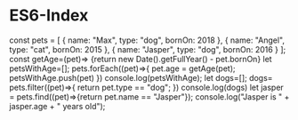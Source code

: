 # ES6-Index
 const pets = [     { name: "Max", type: "dog", bornOn: 2018 },     { name: "Angel", type: "cat", bornOn: 2015 },     { name: "Jasper", type: "dog", bornOn: 2016 }   ];      const getAge=(pet)=> {return new Date().getFullYear() - pet.bornOn}    let petsWithAge=[];  pets.forEach((pet)=>{      pet.age = getAge(pet);      petsWithAge.push(pet)  }) console.log(petsWithAge); let dogs=[]; dogs= pets.filter((pet)=>{         return pet.type == "dog"; }) console.log(dogs)    let jasper = pets.find((pet)=>{return pet.name == "Jasper"});    console.log("Jasper is " + jasper.age + " years old");
